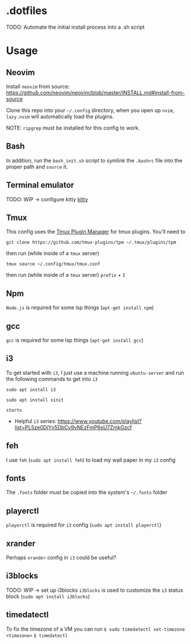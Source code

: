 # .dotfiles

TODO: Automate the initial install process into a .sh script

# Usage

## Neovim
Install `neovim` from source: https://github.com/neovim/neovim/blob/master/INSTALL.md#install-from-source

Clone this repo into your `~/.config` directory, when you open up `nvim`, `lazy.nvim` will automatically load the plugins. 

NOTE: `ripgrep` must be installed for this config to work.

## Bash
In addition, run the `bash_init.sh` script to symlink the `.bashrc` file into the proper path and `source` it.

## Terminal emulator
TODO: WIP -> configure kitty
[kitty](https://sw.kovidgoyal.net/kitty/)

## Tmux
This config uses the [Tmux Plugin Manager](https://github.com/tmux-plugins/tpm) for tmux plugins. You'll need to 
```
git clone https://github.com/tmux-plugins/tpm ~/.tmux/plugins/tpm
```
then run (while inside of a `tmux` server)
```
tmux source ~/.config/tmux/tmux.conf
```
then run (while inside of a `tmux` server)
`prefix` + `I`

## Npm
`Node.js` is required for some lsp things (`apt-get install npm`)

## gcc
`gcc` is required for some lsp things (`apt-get install gcc`)

## i3
To get started with `i3`, I just use a machine running `ubuntu-server` and run the following commands to get into `i3`
```
sudo apt install i3
```
```
sudo apt install xinit
```
```
startx
```

* Helpful `i3` series: https://www.youtube.com/playlist?list=PL5ze0DjYv5DbCv9vNEzFmP6sU7ZmkGzcf

## feh
I use `feh` (`sudo apt install feh`) to load my wall paper in my `i3` config

## fonts
The `.fonts` folder must be copied into the system's `~/.fonts` folder

## playerctl
`playerctl` is required for `i3` config (`sudo apt install playerctl`)

## xrander
Perhaps `xrander` config in `i3` could be useful?

## i3blocks
TODO: WIP -> set up i3blocks
`i3blocks` is used to customize the `i3` status block (`sudo apt install i3blocks`)

## timedatectl
To fix the timezone of a VM you can run
`$ sudo timedatectl set-timezone <timezone>`
`$ timedatectl`
